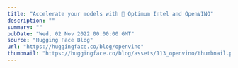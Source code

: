 ```yaml
---
title: "Accelerate your models with 🤗 Optimum Intel and OpenVINO"
description: ""
summary: ""
pubDate: "Wed, 02 Nov 2022 00:00:00 GMT"
source: "Hugging Face Blog"
url: "https://huggingface.co/blog/openvino"
thumbnail: "https://huggingface.co/blog/assets/113_openvino/thumbnail.png"
---
```



